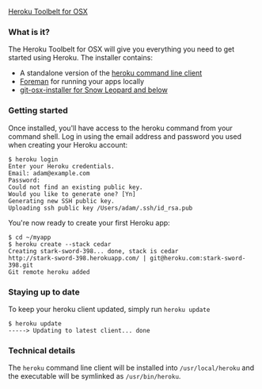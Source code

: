 <p class="button">
	<a href="/osx/download">Heroku Toolbelt for OSX</a>
</p>

### What is it?

The Heroku Toolbelt for OSX will give you everything you need to get started using Heroku. The installer contains:

* A standalone version of the [heroku command line client](http://github.com/heroku/heroku)
* [Foreman](http://github.com/ddollar/foreman) for running your apps locally
* [git-osx-installer for Snow Leopard and below](http://code.google.com/p/git-osx-installer)

### Getting started

Once installed, you'll have access to the heroku command from your command shell. Log in using the email address and password you used when creating your Heroku account:

    $ heroku login
    Enter your Heroku credentials.
    Email: adam@example.com
    Password:
    Could not find an existing public key.
    Would you like to generate one? [Yn]
    Generating new SSH public key.
    Uploading ssh public key /Users/adam/.ssh/id_rsa.pub

You're now ready to create your first Heroku app:

    $ cd ~/myapp
    $ heroku create --stack cedar
    Creating stark-sword-398... done, stack is cedar
    http://stark-sword-398.herokuapp.com/ | git@heroku.com:stark-sword-398.git
    Git remote heroku added

### Staying up to date

To keep your heroku client updated, simply run `heroku update`

    $ heroku update
    -----> Updating to latest client... done

### Technical details

The `heroku` command line client will be installed into `/usr/local/heroku` and the executable will be symlinked as `/usr/bin/heroku`.
